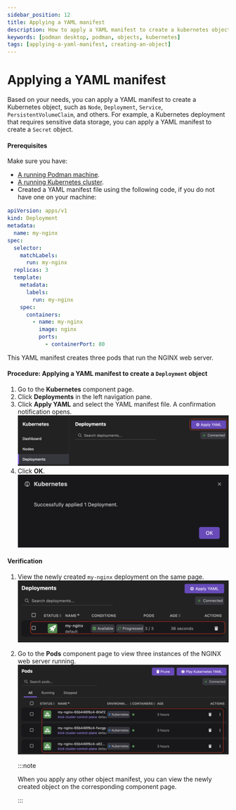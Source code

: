 ```yaml
---
sidebar_position: 12
title: Applying a YAML manifest
description: How to apply a YAML manifest to create a kubernetes object
keywords: [podman desktop, podman, objects, kubernetes]
tags: [applying-a-yaml-manifest, creating-an-object]
---
```


# Applying a YAML manifest

Based on your needs, you can apply a YAML manifest to create a Kubernetes object, such as `Node`, `Deployment`, `Service`, `PersistentVolumeClaim`, and others. For example, a Kubernetes deployment that requires sensitive data storage, you can apply a YAML manifest to create a `Secret` object.

#### Prerequisites

Make sure you have:

- [A running Podman machine](/docs/podman/creating-a-podman-machine).
- [A running Kubernetes cluster](/docs/kind/creating-a-kind-cluster).
- Created a YAML manifest file using the following code, if you do not have one on your machine:

```yaml
apiVersion: apps/v1
kind: Deployment
metadata:
  name: my-nginx
spec:
  selector:
    matchLabels:
      run: my-nginx
  replicas: 3
  template:
    metadata:
      labels:
        run: my-nginx
    spec:
      containers:
        - name: my-nginx
          image: nginx
          ports:
            - containerPort: 80
```
This YAML manifest creates three pods that run the NGINX web server.

#### Procedure: Applying a YAML manifest to create a `Deployment` object

1. Go to the **Kubernetes** component page. 
1. Click **Deployments** in the left navigation pane.
1. Click **Apply YAML** and select the YAML manifest file. A confirmation notification opens.
  ![applying a yaml manifest](img/applying-a-yaml-manifest.png)
1. Click **OK**.
  ![confirmation notification](img/confirmation-notification.png)


#### Verification

1. View the newly created `my-nginx` deployment on the same page.
  ![nginx deployment](img/my-nginx-deployment.png)
1. Go to the **Pods** component page to view three instances of the NGINX web server running.
  ![nginx pods running](img/nginx-pods-running.png)

    :::note

    When you apply any other object manifest, you can view the newly created object on the corresponding component page.

    :::



